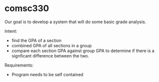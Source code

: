 # comsc330

Our goal is to develop a system that will do some basic grade analysis. 

Intent:
 - find the GPA of a section
 - combined GPA of all sections in a group
 - compare each section GPA against group GPA to determine if there is a signficant difference between   the two.

Requirements: 
- Program needs to be self contained
